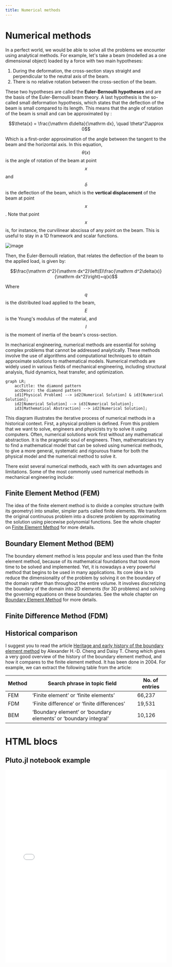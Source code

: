```yaml
---
title: Numerical methods
---
```

# Numerical methods

In a perfect world, we would be able to solve all the problems we encounter using analytical methods. For example, let's take a beam (modelled as a one dimensional object) loaded by a force with two main hypotheses: 

1. During the deformation, the cross-section stays straight and perpendicular to the neutral axis of the beam.
2. There is no relative rotation between the cross-section of the beam.

These two hypotheses are called the **Euler-Bernoulli hypotheses** and are the basis of the Euler-Bernoulli beam theory. A last hypothesis is the so-called small deformation hypothesis, which states that the deflection of the beam is small compared to its length. This means that the angle of rotation of the beam is small and can be approximated by :

$$\theta(x) = \frac{\mathrm d\delta}{\mathrm dx}, \quad \theta^2\approx 0$$

Which is a first-order approximation of the angle between the tangent to the beam and the horizontal axis. 
In this equation, $$\theta(x)$$ is the angle of rotation of the beam at point $$x$$ and $$\delta$$ is the deflection of the beam, which is the **vertical displacement** of the beam at point $$x$$. Note that point $$x$$ is, for instance, the curvilinear abscissa of any point on the beam. This is useful to stay in a 1D framework and scalar functions.

![image](/numenichal/assets/images/euler-bernoulli-hyp.png)

Then, the Euler-Bernoulli relation, that relates the deflection of the beam to the applied load, is given by:

$$\frac{\mathrm d^2}{\mathrm dx^2}\left(EI\frac{\mathrm d^2\delta(x)}{\mathrm dx^2}\right)=q(x)$$

Where $$q$$ is the distributed load applied to the beam, $$E$$ is the Young's modulus of the material, and $$I$$ is the moment of inertia of the beam's cross-section.

In mechanical engineering, numerical methods are essential for solving complex problems that cannot be addressed analytically. These methods involve the use of algorithms and computational techniques to obtain approximate solutions to mathematical models. Numerical methods are widely used in various fields of mechanical engineering, including structural analysis, fluid dynamics, heat transfer, and optimization.

```mermaid
graph LR;
    accTitle: the diamond pattern
    accDescr: the diamond pattern
    id1[Physical Problem] --> id2[Numerical Solution] & id3[Numerical Solution];
    id2[Numerical Solution] --> id3[Numerical Solution];
    id3[Mathematical Abstraction] --> id2[Numerical Solution];
```

This diagram illustrates the iterative process of numerical methods in a historical context. First, a physical problem is defined. From this problem that we want to solve, engineers and physicists try to solve it using computers. Often, numerical solutions work first without any mathematical abstraction. It is the pragmatic soul of engineers. Then, mathematicians try to find a mathematical model that can be solved using numerical methods, to give a more general, systematic and rigourous frame for both the physical model and the numerical method to solve it.

There exist several numerical methods, each with its own advantages and limitations. Some of the most commonly used numerical methods in mechanical engineering include:

## Finite Element Method (FEM)

The idea of the finite element method is to divide a complex structure (with its geometry) into smaller, simpler parts called finite elements. We transform the original continuous problem into a discrete problem by approximating the solution using piecewise polynomial functions. See the whole chapter on [Finite Element Method](\finite-element-method.md) for more details.

## Boundary Element Method (BEM)

The boundary element method is less popular and less used than the finite element method, because of its mathematical foundations that took more time to be solved and implemented. Yet, it is nowadays a very powerful method that begins to be used in many applications. Its core idea is to reduce the dimensionality of the problem by solving it on the boundary of the domain rather than throughout the entire volume. It involves discretizing the boundary of the domain into 2D elements (for 3D problems) and solving the governing equations on these boundaries. See the whole chapter on [Boundary Element Method](\boundary-element-method.md) for more details.

## Finite Difference Method (FDM)

## Historical comparison

I suggest you to read the article [Heritage and early history of the boundary element method](https://www.sciencedirect.com/science/article/pii/S0955799705000020) by Alexander H.-D. Cheng and Daisy T. Cheng which gives a very good overview of the history of the boundary element method, and how it compares to the finite element method. It has been done in 2004. For example, we can extract the following table from the article:

| Method | Search phrase in topic field                                     | No. of entries |
| ------ | ---------------------------------------------------------------- | -------------- |
| FEM    | ‘Finite element’ or ‘finite elements’                            | 66,237         |
| FDM    | ‘Finite difference’ or ‘finite differences’                      | 19,531         |
| BEM    | ‘Boundary element’ or ‘boundary elements’ or ‘boundary integral’ | 10,126         |

# HTML blocs

## Pluto.jl notebook example

<iframe src="/numenichal/assets/notebooks/pluto_example.html"
        width="100%"
        height="600px"
        frameborder="0">
</iframe>